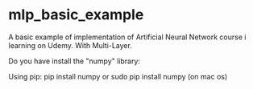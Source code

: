 # mlp_basic_example
A basic example of implementation of Artificial Neural Network course i learning on Udemy. With Multi-Layer.


Do you have install the "numpy" library:

  Using pip:
    pip install numpy
    or
    sudo pip install numpy (on mac os)
    
